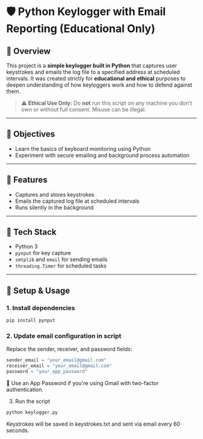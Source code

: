 # 🛡️ Python Keylogger with Email Reporting (Educational Only)

## 📌 Overview  
This project is a **simple keylogger built in Python** that captures user keystrokes and emails the log file to a specified address at scheduled intervals. It was created strictly for **educational and ethical** purposes to deepen understanding of how keyloggers work and how to defend against them.

> ⚠️ **Ethical Use Only:** Do **not** run this script on any machine you don’t own or without full consent. Misuse can be illegal.

---

## 🎯 Objectives
- Learn the basics of keyboard monitoring using Python
- Experiment with secure emailing and background process automation

---

## 🔧 Features
- Captures and stores keystrokes
- Emails the captured log file at scheduled intervals
- Runs silently in the background

---

## 🧰 Tech Stack
- Python 3
- `pynput` for key capture
- `smtplib` and `email` for sending emails
- `threading.Timer` for scheduled tasks

---

## 🚀 Setup & Usage

### 1. **Install dependencies**
```bash
pip install pynput
```


### 2. **Update email configuration in script**
Replace the sender, receiver, and password fields:

```python
sender_email = "your_email@gmail.com"
receiver_email = "your_email@gmail.com"
password = "your_app_password"
```
🔐 Use an App Password if you're using Gmail with two-factor authentication.

3. Run the script
```bash
python keylogger.py
```
Keystrokes will be saved in keystrokes.txt and sent via email every 60 seconds.
